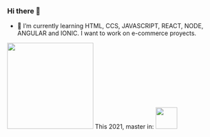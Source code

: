 ### Hi there 👋


- 🌱 I’m currently learning HTML, CCS, JAVASCRIPT, REACT, NODE, ANGULAR and IONIC.
      I want to work on e-commerce proyects.

<img src="https://dobsondev.com/wp-content/uploads/2017/05/css-featured-image-1024x512.jpg" hight=200 width=200>
This 2021, master in: <img src="https://ih0.redbubble.net/image.127584817.4804/sticker,375x360.u2.png" hight=50 width=50>    
      

